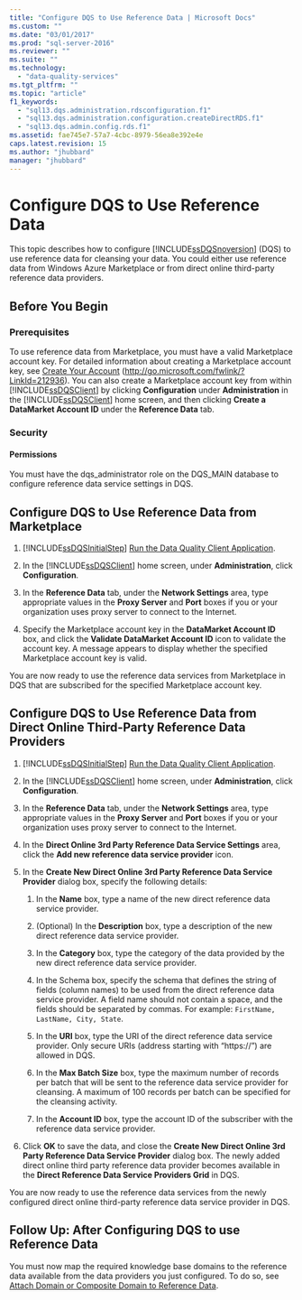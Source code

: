 ```yaml
---
title: "Configure DQS to Use Reference Data | Microsoft Docs"
ms.custom: ""
ms.date: "03/01/2017"
ms.prod: "sql-server-2016"
ms.reviewer: ""
ms.suite: ""
ms.technology: 
  - "data-quality-services"
ms.tgt_pltfrm: ""
ms.topic: "article"
f1_keywords: 
  - "sql13.dqs.administration.rdsconfiguration.f1"
  - "sql13.dqs.administration.configuration.createDirectRDS.f1"
  - "sql13.dqs.admin.config.rds.f1"
ms.assetid: fae745e7-57a7-4cbc-8979-56ea8e392e4e
caps.latest.revision: 15
ms.author: "jhubbard"
manager: "jhubbard"
---
```

# Configure DQS to Use Reference Data
  This topic describes how to configure [!INCLUDE[ssDQSnoversion](../data-quality-services/includes/ssdqsnoversion-md.md)] (DQS) to use reference data for cleansing your data. You could either use reference data from Windows Azure Marketplace or from direct online third-party reference data providers.  
  
## Before You Begin  
  
###  <a name="Prerequisites"></a> Prerequisites  
 To use reference data from Marketplace, you must have a valid Marketplace account key. For detailed information about creating a Marketplace account key, see [Create Your Account](http://go.microsoft.com/fwlink/?LinkId=212936) (http://go.microsoft.com/fwlink/?LinkId=212936). You can also create a Marketplace account key from within [!INCLUDE[ssDQSClient](../data-quality-services/includes/ssdqsclient-md.md)] by clicking **Configuration** under **Administration** in the [!INCLUDE[ssDQSClient](../data-quality-services/includes/ssdqsclient-md.md)] home screen, and then clicking **Create a DataMarket Account ID** under the **Reference Data** tab.  
  
###  <a name="Security"></a> Security  
  
####  <a name="Permissions"></a> Permissions  
 You must have the dqs_administrator role on the DQS_MAIN database to configure reference data service settings in DQS.  
  
##  <a name="Marketplace"></a> Configure DQS to Use Reference Data from Marketplace  
  
1.  [!INCLUDE[ssDQSInitialStep](../data-quality-services/includes/ssdqsinitialstep-md.md)] [Run the Data Quality Client Application](../data-quality-services/run-the-data-quality-client-application.md).  
  
2.  In the [!INCLUDE[ssDQSClient](../data-quality-services/includes/ssdqsclient-md.md)] home screen, under **Administration**, click **Configuration**.  
  
3.  In the **Reference Data** tab, under the **Network Settings** area, type appropriate values in the **Proxy Server** and **Port** boxes if you or your organization uses proxy server to connect to the Internet.  
  
4.  Specify the Marketplace account key in the **DataMarket Account ID** box, and click the **Validate DataMarket Account ID** icon to validate the account key. A message appears to display whether the specified Marketplace account key is valid.  
  
 You are now ready to use the reference data services from Marketplace in DQS that are subscribed for the specified Marketplace account key.  
  
##  <a name="ThirdParty"></a> Configure DQS to Use Reference Data from Direct Online Third-Party Reference Data Providers  
  
1.  [!INCLUDE[ssDQSInitialStep](../data-quality-services/includes/ssdqsinitialstep-md.md)] [Run the Data Quality Client Application](../data-quality-services/run-the-data-quality-client-application.md).  
  
2.  In the [!INCLUDE[ssDQSClient](../data-quality-services/includes/ssdqsclient-md.md)] home screen, under **Administration**, click **Configuration**.  
  
3.  In the **Reference Data** tab, under the **Network Settings** area, type appropriate values in the **Proxy Server** and **Port** boxes if you or your organization uses proxy server to connect to the Internet.  
  
4.  In the **Direct Online 3rd Party Reference Data Service Settings** area, click the **Add new reference data service provider** icon.  
  
5.  In the **Create New Direct Online 3rd Party Reference Data Service Provider** dialog box, specify the following details:  
  
    1.  In the **Name** box, type a name of the new direct reference data service provider.  
  
    2.  (Optional) In the **Description** box, type a description of the new direct reference data service provider.  
  
    3.  In the **Category** box, type the category of the data provided by the new direct reference data service provider.  
  
    4.  In the Schema box, specify the schema that defines the string of fields (column names) to be used from the direct reference data service provider. A field name should not contain a space, and the fields should be separated by commas. For example: `FirstName, LastName, City, State`.  
  
    5.  In the **URI** box, type the URI of the direct reference data service provider. Only secure URIs (address starting with “https://”) are allowed in DQS.  
  
    6.  In the **Max Batch Size** box, type the maximum number of records per batch that will be sent to the reference data service provider for cleansing. A maximum of 100 records per batch can be specified for the cleansing activity.  
  
    7.  In the **Account ID** box, type the account ID of the subscriber with the reference data service provider.  
  
6.  Click **OK** to save the data, and close the **Create New Direct Online 3rd Party Reference Data Service Provider** dialog box. The newly added direct online third party reference data provider becomes available in the **Direct Reference Data Service Providers Grid** in DQS.  
  
 You are now ready to use the reference data services from the newly configured direct online third-party reference data service provider in DQS.  
  
##  <a name="FollowUp"></a> Follow Up: After Configuring DQS to use Reference Data  
 You must now map the required knowledge base domains to the reference data available from the data providers you just configured. To do so, see [Attach Domain or Composite Domain to Reference Data](../data-quality-services/attach-domain-or-composite-domain-to-reference-data.md).  
  
  